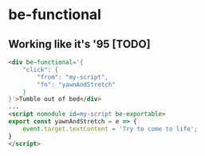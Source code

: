 # be-functional

## Working like it's '95 [TODO]

```html
<div be-functional='{
    "click": {
        "from": "my-script",
        "fn": "yawnAndStretch"
    }
}'>Tumble out of bed</div>
...
<script nomodule id=my-script be-exportable>
export const yawnAndStretch = e => {
    event.target.textContent = 'Try to come to life';
}
</script>
```

